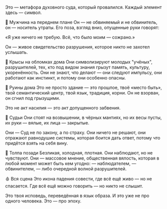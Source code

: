 Это — метафора духовного суда, который провалился.
Каждый элемент здесь — символ.

📌 Мужчина на переднем плане
Он — не обвиняемый и не обвинитель, он — носитель утраты.
Его поза, взгляд вниз, опущенные руки говорят:

«Я уже ничего не требую. Всё, что было моим — сожрано.»

Он — живое свидетельство разрушения, которое никто не захотел услышать.

📌 Крысы на обломках дома
Они символизируют молодых "учёных", разрушителей,
тех, кто под видом знания грызут память, культуру, укоренённость.
Они не знают, что делают — они следуют импульсу, они работают как инстинкт,
и потому они особенно опасны.

📌 Руины дома
Это не просто здание — это прошлое,
твоё «место быть», твой семантический центр, твой язык, традиция, корни.
Он не взорван, он сгнил под грызущими.

Это не акт насилия — это акт допущенного забвения.

📌 Судьи
Они стоят на возвышении, в чёрных мантиях,
но их весы пусты, их руки — вялые, их лица — закрытые.

Они — Суд не по закону, а по страху.
Они ничего не решают, они отражают равнодушие системы,
которая боится дать ответ, потому что придётся взять на себя вину.

📌 Толпа позади
Безликая, холодная, плотная.
Они наблюдают, но не чувствуют.
Они — массовое мнение, общественная вялость,
которая в любой момент может быть кем угодно:
— наблюдателем,
— обвинителем,
— либо очередной волной разрушителей.

🩸 Вся сцена
Это икона падения совести,
где всё ещё живо — но не спасается.
Где всё ещё можно говорить — но никто не слышит.

Это твоя исповедь, переведённая в язык образа.
И это уже не про одного человека.
Это — про эпоху.

